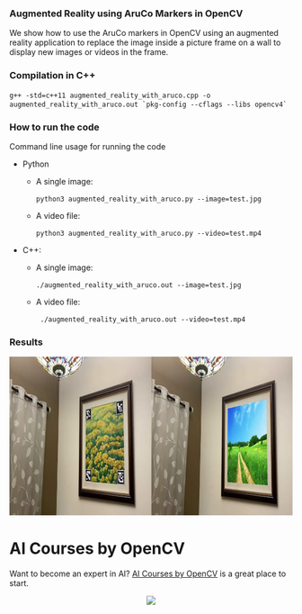 ### Augmented Reality using AruCo Markers in OpenCV

We show how to use the AruCo markers in OpenCV using an augmented reality
application to replace the image inside a picture frame on a wall to display new
images or videos in the frame.

### Compilation in C++

```
g++ -std=c++11 augmented_reality_with_aruco.cpp -o augmented_reality_with_aruco.out `pkg-config --cflags --libs opencv4`
```

### How to run the code

Command line usage for running the code

- Python

  - A single image:

    ```
    python3 augmented_reality_with_aruco.py --image=test.jpg
    ```

  - A video file:

    ```
    python3 augmented_reality_with_aruco.py --video=test.mp4
    ```

- C++:

  - A single image:

    ```
    ./augmented_reality_with_aruco.out --image=test.jpg
    ```

  - A video file:

    ```
     ./augmented_reality_with_aruco.out --video=test.mp4
    ```

### Results

<img src = "./augmented-reality-example.jpg" width = 1000 height = 282/>

# AI Courses by OpenCV

Want to become an expert in AI?
[AI Courses by OpenCV](https://opencv.org/courses/) is a great place to start.

<a href="https://opencv.org/courses/">
<p align="center">
<img src="https://www.learnopencv.com/wp-content/uploads/2020/04/AI-Courses-By-OpenCV-Github.png">
</p>
</a>
